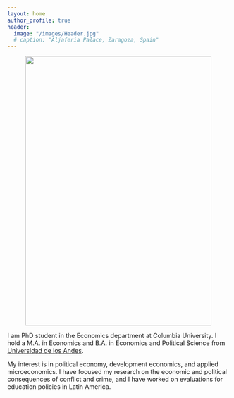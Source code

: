 ```yaml
---
layout: home
author_profile: true
header:
  image: "/images/Header.jpg"
  # caption: "Aljaferia Palace, Zaragoza, Spain"
---
```


<p align="center">
<img src="{{ site.url}}{{site.baseurl}}/images/TA.jpg" width="421.5" height="612" alt="">
</p>


I am PhD student in the Economics department at Columbia University.
I hold a M.A. in Economics  and B.A. in Economics and Political Science from [Universidad de los Andes](https://uniandes.edu.co/).

My interest is in political economy, development economics, and applied microeconomics. I have focused my research on the economic and political consequences of conflict and crime, and I have worked on evaluations for education policies in Latin America.
